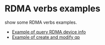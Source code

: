 # RDMA verbs examples

show some RDMA verbs examples.
- [Example of query RDMA device info](./src/query_device.cpp)
- [Example of create and modify qp](./src/modify_qp_simple.cpp)